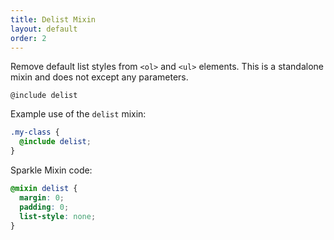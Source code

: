 ```yaml
---
title: Delist Mixin
layout: default
order: 2
---
```

Remove default list styles from `<ol>` and `<ul>` elements. This is a standalone mixin and does not except any parameters.

`@include delist`

Example use of the `delist` mixin:

```scss
.my-class {
  @include delist;
}
```

Sparkle Mixin code:

```scss
@mixin delist {
  margin: 0;
  padding: 0;
  list-style: none;
}
```

